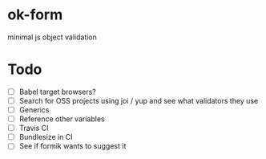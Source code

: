 # ok-form

minimal js object validation

# Todo

- [ ] Babel target browsers?
- [ ] Search for OSS projects using joi / yup and see what validators they use
- [ ] Generics
- [ ] Reference other variables
- [ ] Travis CI
- [ ] Bundlesize in CI
- [ ] See if formik wants to suggest it
